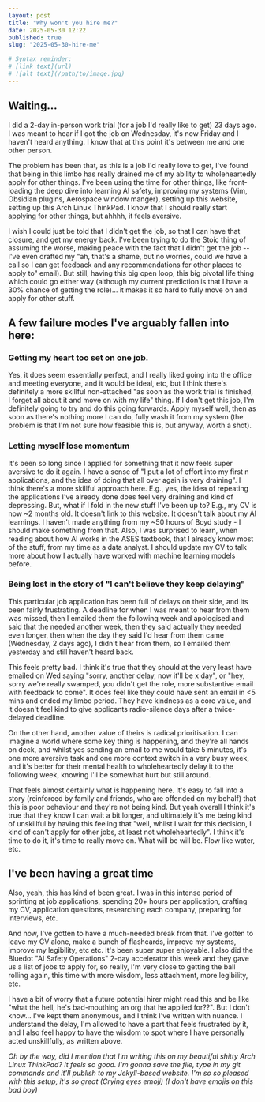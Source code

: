 ```yaml
---
layout: post
title: "Why won't you hire me?" 
date: 2025-05-30 12:22
published: true 
slug: "2025-05-30-hire-me"

# Syntax reminder: 
# [link text](url)
# ![alt text](/path/to/image.jpg)
---
```


## Waiting...

I did a 2-day in-person work trial (for a job I'd really like to get) 23 days ago. I was meant to hear if I got the
job on Wednesday, it's now Friday and I haven't heard anything. I know that at
this point it's between me and one other person.

The problem has been that, as this is a job I'd really love to get, I've found
that being in this limbo has really drained me of my ability to wholeheartedly
apply for other things. I've been using the time for other things, like
front-loading the deep dive into learning AI safety, improving my systems (Vim,
Obsidian plugins, Aerospace window manger), setting up this website, setting up
this Arch Linux ThinkPad. I know that I should really start applying for other
things, but ahhhh, it feels aversive. 

I wish I could just be told that I didn't get the job, so that I can have that
closure, and get my energy back. I've been trying to do the Stoic thing of
assuming the worse, making peace with the fact that I didn't get the job -- I've
even drafted my "ah, that's a shame, but no worries, could we have a call so I
can get feedback and any recommendations for other places to apply to" email).
But still, having this big open loop, this big pivotal life thing which could go
either way (although my current prediction is that I have a 30% chance of
getting the role)... it makes it so hard to fully move on and apply for other
stuff. 

## A few failure modes I've arguably fallen into here:
### Getting my heart too set on one job.
Yes, it does seem essentially perfect, and I really liked going into the office and meeting everyone, and it would be
ideal, etc, but I think there's definitely a more skillful non-attached "as
soon as the work trial is finished, I forget all about it and move on with my
life" thing. If I don't get this job, I'm definitely going to try and do this
going forwards. Apply myself well, then as soon as there's nothing more I can
do, fully wash it from my system (the problem is that I'm not sure how feasible
this is, but anyway, worth a shot).

### Letting myself lose momentum
It's been so long since I applied for something that it now feels super aversive
to do it again. I have a sense of "I put a lot of effort into my first n
applications, and the idea of doing that all over again is very draining". 
I think there's a more skillful approach here. E.g., yes, the idea of repeating
the applications I've already done does feel very draining and kind of
depressing. But, what if I fold in the new stuff I've been up to? E.g., my CV is
now ~2 months old. It doesn't link to this website. It doesn't talk about my AI
learnings. I haven't made anything from my ~50 hours of Boyd study - I should
make something from that. Also, I was surprised to learn, when reading about how
AI works in the ASES textbook, that I already know most of the stuff, from my
time as a data analyst. I should update my CV to talk more about how I actually
have worked with machine learning models before. 

### Being lost in the story of "I can't believe they keep delaying"
This particular job application has been full of delays on their side, and its
been fairly frustrating. A deadline for when I was meant to hear from them was
missed, then I emailed them the following week and apologised and said that the
needed another week, then they said actually they needed even longer, then when
the day they said I'd hear from them came (Wednesday, 2 days ago), I didn't hear
from them, so I emailed them yesterday and still haven't heard back. 

This feels pretty bad. I think it's true that they should at the very least have
emailed on Wed saying "sorry, another delay, now it'll be x day", or "hey, sorry
we're really swamped, you didn't get the role, more substantive email with
feedback to come". It does feel like they could have sent an email in <5 mins
and ended my limbo period. They have kindness as a core value, and it doesn't
feel kind to give applicants radio-silence days after a twice-delayed deadline. 

On the other hand, another value of theirs is radical prioritisation. I can
imagine a world where some key thing is happening, and they're all hands on
deck, and whilst yes sending an email to me would take 5 minutes, it's one more
aversive task and one more context switch in a very busy week, and it's better
for their mental health to wholeheartedly delay it to the following week,
knowing I'll be somewhat hurt but still around. 

That feels almost certainly what is happening here. It's easy to fall into a
story (reinforced by family and friends, who are offended on my behalf) that
this is poor behaviour and they're not being kind. But yeah overall I think it's
true that they know I can wait a bit longer, and ultimately it's me being kind
of unskillful by having this feeling that "well, whilst I wait for this
decision, I kind of can't apply for other jobs, at least not wholeheartedly". I
think it's time to do it, it's time to really move on. What will be will be.
Flow like water, etc. 

## I've been having a great time
Also, yeah, this has kind of been great. I was in this intense period of
sprinting at job applications, spending 20+ hours per application, crafting my
CV, application questions, researching each company, preparing for interviews,
etc. 

And now, I've gotten to have a much-needed break from that. I've gotten to leave
my CV alone, make a bunch of flashcards, improve my systems, improve my
legibility, etc etc. It's been super super enjoyable. I also did the Bluedot "AI
Safety Operations" 2-day accelerator this week and they gave us a list of jobs
to apply for, so really, I'm very close to getting the ball rolling again, this
time with more wisdom, less attachment, more legibility, etc.

I have a bit of worry that a future potential hirer might read this and be like
"what the hell, he's bad-mouthing an org that he applied for??". But I don't
know... I've kept them anonymous, and I think I've written with nuance. I
understand the delay, I'm allowed to have a part that feels frustrated by it,
and I also feel happy to have the wisdom to spot where I have personally acted
unskillfully, as written above.

_Oh by the way, did I mention that I'm writing this on my beautiful shitty Arch
Linux ThinkPad? It feels so good. I'm gonna save the file, type in my git
commands and it'll publish to my Jekyll-based website. I'm so so pleased with
this setup, it's so great (Crying eyes emoji) (I don't have emojis on this bad
boy)_